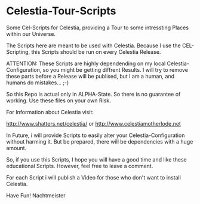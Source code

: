 # Celestia-Tour-Scripts
Some Cel-Scripts for Celestia, providing a Tour to some intressting Places within our Universe. 

The Scripts here are meant to be used with Celestia. Because I use the CEL-Scripting, this Scripts should be run on every Celestia Release.

ATTENTION: 
These Scripts are highly dependending on my local Celestia-Configuration, so you might be getting diffrent Results. I will try to remove these parts before a Release will be publised, but I am a human, and humans do mistakes... ;-)

So this Repo is actual only in ALPHA-State. So there is no guarantee of working. Use these files on your own Risk. 

For Information about Celestia visit: 

http://www.shatters.net/celestia/
or
http://www.celestiamotherlode.net

In Future, i will provide Scripts to easily alter your Celestia-Configuration without harming it. But be prepared, there will be dependencies with a huge amount.

So, if you use this Scripts, I hope you will have a good time and like these educational Scripts. However, feel free to leave a comment.

For each Script i will publish a Video for those who don't want to install Celestia.

Have Fun!
Nachtmeister

